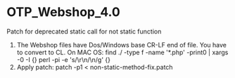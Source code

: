 # OTP_Webshop_4.0
Patch for deprecated static call for not static function

1) The Webshop files have Dos/Windows base CR-LF end of file. You have to convert to CL. On MAC OS:
find ./ -type f -name '*.php' -print0 | xargs -0 -I {} perl -pi -e 's/\r\n/\n/g' {}
2) Apply patch:
patch -p1 < non-static-method-fix.patch
